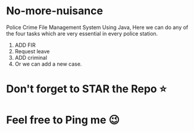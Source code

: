 # No-more-nuisance
Police Crime File Management System Using Java, 
Here we can do any of the four tasks which are very essential in every police station.
1)	ADD FIR
2)	Request leave
3)	ADD criminal
4)	Or we can add a new case.

# Don't forget to STAR the Repo ⭐

# Feel free to Ping me 😉
